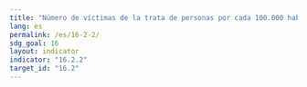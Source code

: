 ```yaml
---
title: "Número de víctimas de la trata de personas por cada 100.000 habitantes, desglosado por sexo, edad y tipo de explotación"
lang: es
permalink: /es/16-2-2/
sdg_goal: 16
layout: indicator
indicator: "16.2.2"
target_id: "16.2"
---
```


